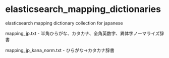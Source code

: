 # elasticsearch_mapping_dictionaries

elasticsearch mapping dictionary collection for japanese

mapping_jp.txt - 半角ひらがな、カタカナ、全角英数字、異体字ノーマライズ辞書

mapping_jp_kana_norm.txt - ひらがな->カタカナ辞書

